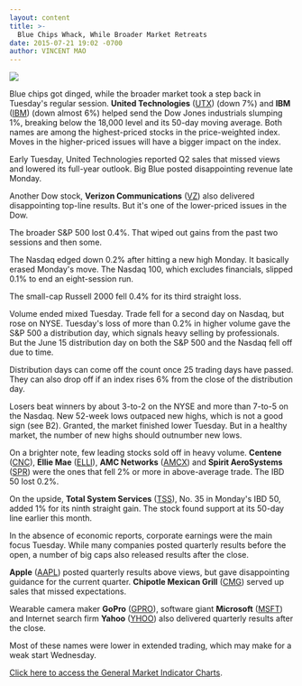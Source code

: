 ```yaml
---
layout: content
title: >-
  Blue Chips Whack, While Broader Market Retreats
date: 2015-07-21 19:02 -0700
author: VINCENT MAO
---
```






![](https://www.investors.com/wp-content/uploads/ibd-migrated-images/MPv_150722_635730892247745825.png)









  

Blue chips got dinged, while the broader market took a step back in Tuesday's regular session. **United Technologies** ([UTX](https://research.investors.com/quote.aspx?symbol=UTX)) (down 7%) and **IBM** ([IBM](https://research.investors.com/quote.aspx?symbol=IBM)) (down almost 6%) helped send the Dow Jones industrials slumping 1%, breaking below the 18,000 level and its 50-day moving average. Both names are among the highest-priced stocks in the price-weighted index. Moves in the higher-priced issues will have a bigger impact on the index.

  

Early Tuesday, United Technologies reported Q2 sales that missed views and lowered its full-year outlook. Big Blue posted disappointing revenue late Monday.

  

Another Dow stock, **Verizon Communications** ([VZ](https://research.investors.com/quote.aspx?symbol=VZ)) also delivered disappointing top-line results. But it's one of the lower-priced issues in the Dow.

  

The broader S&P 500 lost 0.4%. That wiped out gains from the past two sessions and then some.

  

The Nasdaq edged down 0.2% after hitting a new high Monday. It basically erased Monday's move. The Nasdaq 100, which excludes financials, slipped 0.1% to end an eight-session run.

  

The small-cap Russell 2000 fell 0.4% for its third straight loss.

  

Volume ended mixed Tuesday. Trade fell for a second day on Nasdaq, but rose on NYSE. Tuesday's loss of more than 0.2% in higher volume gave the S&P 500 a distribution day, which signals heavy selling by professionals. But the June 15 distribution day on both the S&P 500 and the Nasdaq fell off due to time.

  

Distribution days can come off the count once 25 trading days have passed. They can also drop off if an index rises 6% from the close of the distribution day.

  

Losers beat winners by about 3-to-2 on the NYSE and more than 7-to-5 on the Nasdaq. New 52-week lows outpaced new highs, which is not a good sign (see B2). Granted, the market finished lower Tuesday. But in a healthy market, the number of new highs should outnumber new lows.

  

On a brighter note, few leading stocks sold off in heavy volume. **Centene** ([CNC](https://research.investors.com/quote.aspx?symbol=CNC)), **Ellie Mae** ([ELLI](https://research.investors.com/quote.aspx?symbol=ELLI)), **AMC Networks** ([AMCX](https://research.investors.com/quote.aspx?symbol=AMCX)) and **Spirit AeroSystems** ([SPR](https://research.investors.com/quote.aspx?symbol=SPR)) were the ones that fell 2% or more in above-average trade. The IBD 50 lost 0.2%.

  

On the upside, **Total System Services** ([TSS](https://research.investors.com/quote.aspx?symbol=TSS)), No. 35 in Monday's IBD 50, added 1% for its ninth straight gain. The stock found support at its 50-day line earlier this month.

  

In the absence of economic reports, corporate earnings were the main focus Tuesday. While many companies posted quarterly results before the open, a number of big caps also released results after the close.

  

**Apple** ([AAPL](https://research.investors.com/quote.aspx?symbol=AAPL)) posted quarterly results above views, but gave disappointing guidance for the current quarter. **Chipotle Mexican Grill** ([CMG](https://research.investors.com/quote.aspx?symbol=CMG)) served up sales that missed expectations.

  

Wearable camera maker **GoPro** ([GPRO](https://research.investors.com/quote.aspx?symbol=GPRO)), software giant **Microsoft** ([MSFT](https://research.investors.com/quote.aspx?symbol=MSFT)) and Internet search firm **Yahoo** ([YHOO](https://research.investors.com/quote.aspx?symbol=YHOO)) also delivered quarterly results after the close.

  

Most of these names were lower in extended trading, which may make for a weak start Wednesday.

  

[Click here to access the General Market Indicator Charts](https://www.investors.com/pdf/GMI_072215.pdf).




